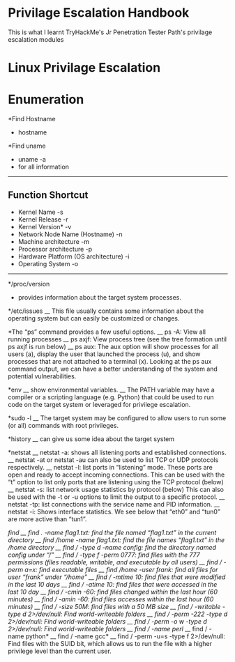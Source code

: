 # Privilage Escalation Handbook
This is what I learnt TryHackMe's Jr Penetration Tester Path's privilage escalation modules

# Linux Privilage Escalation

# Enumeration
*Find Hostname
 - hostname

*Find uname
- uname -a 
 - for all information
---------------------
Function	Shortcut
---------------------
- Kernel Name	-s
- Kernel Release	-r
- Kernel Version*	-v
- Network Node Name (Hostname)	-n
- Machine architecture	-m
- Processor architecture	-p
- Hardware Platform (OS architecture)	-i
- Operating System	-o
---------------------

*/proc/version
 - provides information about the target system processes.
 
*/etc/issues
 \__ This file usually contains some information about the operating system but can easily be customized or changes.
 
*The “ps” command provides a few useful options.
 \__ ps -A: View all running processes
 \__ ps axjf: View process tree (see the tree formation until ps axjf is run below)
 \__ ps aux: The aux option will show processes for all users (a), display the user that launched the process (u), and show processes that are not attached to a terminal (x). Looking at the ps aux command output, we can have a better understanding of the system and potential vulnerabilities.
 
*env
 \__ show environmental variables.
 \__ The PATH variable may have a compiler or a scripting language (e.g. Python) that could be used to run code on the target system or leveraged for privilege escalation.
 
*sudo -l
 \__ The target system may be configured to allow users to run some (or all) commands with root privileges.
 
*history
 \__ can give us some idea about the target system

*netstat
 \__ netstat -a: shows all listening ports and established connections.
 \__ netstat -at or netstat -au can also be used to list TCP or UDP protocols respectively.
 \__ netstat -l: list ports in “listening” mode. These ports are open and ready to accept incoming connections. This can be used with the “t” option to list only ports that are listening using the TCP protocol (below)
 \__ netstat -s: list network usage statistics by protocol (below) This can also be used with the -t or -u options to limit the output to a specific protocol.
 \__ netstat -tp: list connections with the service name and PID information.
 \__ netstat -i: Shows interface statistics. We see below that “eth0” and “tun0” are more active than “tun1”.

*find
 \__ find . -name flag1.txt: find the file named “flag1.txt” in the current directory
 \__ find /home -name flag1.txt: find the file names “flag1.txt” in the /home directory
 \__ find / -type d -name config: find the directory named config under “/”
 \__ find / -type f -perm 0777: find files with the 777 permissions (files readable, writable, and executable by all users)
 \__ find / -perm a=x: find executable files
 \__ find /home -user frank: find all files for user “frank” under “/home”
 \__ find / -mtime 10: find files that were modified in the last 10 days
 \__ find / -atime 10: find files that were accessed in the last 10 day
 \__ find / -cmin -60: find files changed within the last hour (60 minutes)
 \__ find / -amin -60: find files accesses within the last hour (60 minutes)
 \__ find / -size 50M: find files with a 50 MB size
 \__ find / -writable -type d 2>/dev/null: Find world-writeable folders
 \__ find / -perm -222 -type d 2>/dev/null: Find world-writeable folders
 \__ find / -perm -o w -type d 2>/dev/null: Find world-writeable folders
 \__ find / -name perl*
 \__ find / -name python*
 \__ find / -name gcc*
 \__ find / -perm -u=s -type f 2>/dev/null: Find files with the SUID bit, which allows us to run the file with a higher privilege level than the current user.
 
 
